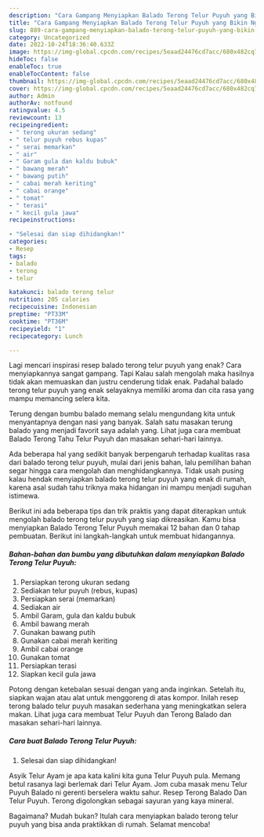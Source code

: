 ```yaml
---
description: "Cara Gampang Menyiapkan Balado Terong Telur Puyuh yang Bikin Ngiler, Buat Buka Puasa}"
title: "Cara Gampang Menyiapkan Balado Terong Telur Puyuh yang Bikin Ngiler, Buat Buka Puasa}"
slug: 889-cara-gampang-menyiapkan-balado-terong-telur-puyuh-yang-bikin-ngiler-buat-buka-puasa
category: Uncategorized
date: 2022-10-24T18:36:40.633Z
image: https://img-global.cpcdn.com/recipes/5eaad24476cd7acc/680x482cq70/balado-terong-telur-puyuh-foto-resep-utama.jpg
hideToc: false
enableToc: true
enableTocContent: false
thumbnail: https://img-global.cpcdn.com/recipes/5eaad24476cd7acc/680x482cq70/balado-terong-telur-puyuh-foto-resep-utama.jpg
cover: https://img-global.cpcdn.com/recipes/5eaad24476cd7acc/680x482cq70/balado-terong-telur-puyuh-foto-resep-utama.jpg
author: Admin
authorAv: notfound
ratingvalue: 4.5
reviewcount: 13
recipeingredient:
- " terong ukuran sedang"
- " telur puyuh rebus kupas"
- " serai memarkan"
- " air"
- " Garam gula dan kaldu bubuk"
- " bawang merah"
- " bawang putih"
- " cabai merah keriting"
- " cabai orange"
- " tomat"
- " terasi"
- " kecil gula jawa"
recipeinstructions:

- "Selesai dan siap dihidangkan!"
categories:
- Resep
tags:
- balado
- terong
- telur

katakunci: balado terong telur 
nutrition: 205 calories
recipecuisine: Indonesian
preptime: "PT33M"
cooktime: "PT36M"
recipeyield: "1"
recipecategory: Lunch

---
```



Lagi mencari inspirasi resep balado terong telur puyuh yang enak? Cara menyiapkannya sangat gampang. Tapi Kalau salah mengolah maka hasilnya tidak akan memuaskan dan justru cenderung tidak enak. Padahal balado terong telur puyuh yang enak selayaknya memiliki aroma dan cita rasa yang mampu memancing selera kita.


Terung dengan bumbu balado memang selalu mengundang kita untuk menyantapnya dengan nasi yang banyak. Salah satu masakan terung balado yang menjadi favorit saya adalah yang. Lihat juga cara membuat Balado Terong Tahu Telur Puyuh dan masakan sehari-hari lainnya.

Ada beberapa hal yang sedikit banyak berpengaruh terhadap kualitas rasa dari balado terong telur puyuh, mulai dari jenis bahan, lalu pemilihan bahan segar hingga cara mengolah dan menghidangkannya. Tidak usah pusing kalau hendak menyiapkan balado terong telur puyuh yang enak di rumah, karena asal sudah tahu triknya maka hidangan ini mampu menjadi suguhan istimewa.


Berikut ini ada beberapa tips dan trik praktis yang dapat diterapkan untuk mengolah balado terong telur puyuh yang siap dikreasikan. Kamu bisa menyiapkan Balado Terong Telur Puyuh memakai 12 bahan dan 0 tahap pembuatan. Berikut ini langkah-langkah untuk membuat hidangannya.

<!--inarticleads1-->

##### Bahan-bahan dan bumbu yang dibutuhkan dalam menyiapkan Balado Terong Telur Puyuh:

1. Persiapkan  terong ukuran sedang
1. Sediakan  telur puyuh (rebus, kupas)
1. Persiapkan  serai (memarkan)
1. Sediakan  air
1. Ambil  Garam, gula dan kaldu bubuk
1. Ambil  bawang merah
1. Gunakan  bawang putih
1. Gunakan  cabai merah keriting
1. Ambil  cabai orange
1. Gunakan  tomat
1. Persiapkan  terasi
1. Siapkan  kecil gula jawa


Potong dengan ketebalan sesuai dengan yang anda inginkan. Setelah itu, siapkan wajan atau alat untuk menggoreng di atas kompor. Inilah resep terong balado telur puyuh masakan sederhana yang meningkatkan selera makan. Lihat juga cara membuat Telur Puyuh dan Terong Balado dan masakan sehari-hari lainnya. 

<!--inarticleads2-->

##### Cara buat Balado Terong Telur Puyuh:


1. Selesai dan siap dihidangkan!

Asyik Telur Ayam je apa kata kalini kita guna Telur Puyuh pula. Memang betul rasanya lagi berlemak dari Telur Ayam. Jom cuba masak menu Telur Puyuh Balado ni gerenti berselera waktu sahur. Resep Terong Balado Dan Telur Puyuh. Terong digolongkan sebagai sayuran yang kaya mineral. 

Bagaimana? Mudah bukan? Itulah cara menyiapkan balado terong telur puyuh yang bisa anda praktikkan di rumah. Selamat mencoba!
